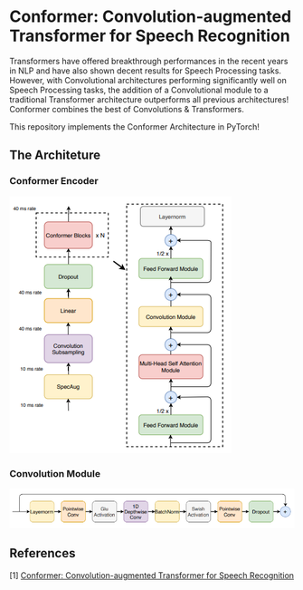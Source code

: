 # Conformer: Convolution-augmented Transformer for Speech Recognition
Transformers have offered breakthrough performances in the recent years in NLP and have also shown decent results for Speech Processing tasks. However, with Convolutional architectures performing significantly well on Speech Processing tasks, the addition of a Convolutional module to a traditional Transformer architecture outperforms all previous architectures! Conformer combines the best of Convolutions & Transformers.

This repository implements the Conformer Architecture in PyTorch!

## The Architeture
### Conformer Encoder
![](https://github.com/SurajDonthi/Conformer/blob/master/imgs/ConformerEncoder.png)

### Convolution Module
![](https://github.com/SurajDonthi/Conformer/blob/master/imgs/ConformerBlock.png)

## References
[1] [Conformer: Convolution-augmented Transformer for Speech Recognition](https://arxiv.org/pdf/2005.08100.pdf)
